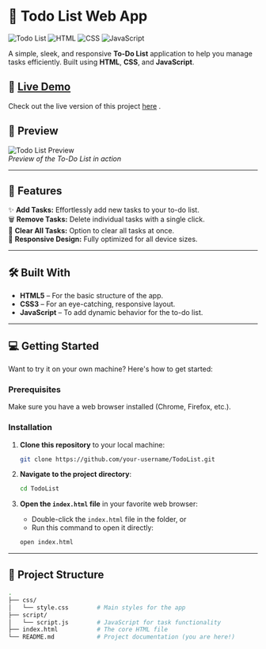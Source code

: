 
# 📝 Todo List Web App

![Todo List](https://img.shields.io/badge/Project-Todo%20List-brightgreen) ![HTML](https://img.shields.io/badge/HTML-5-orange) ![CSS](https://img.shields.io/badge/CSS-3-blue) ![JavaScript](https://img.shields.io/badge/JavaScript-ES6-yellow)

A simple, sleek, and responsive **To-Do List** application to help you manage tasks efficiently. Built using **HTML**, **CSS**, and **JavaScript**.

## 🚀 [Live Demo](#) 

Check out the live version of this project [here](https://nilesh0509.github.io/ToDoList/) .

## 📸 Preview

![Todo List Preview](https://github.com/user-attachments/assets/cbeb8118-e629-4654-b177-aa0a14cba014)  
*Preview of the To-Do List in action*

---

## 🌟 Features

✨ **Add Tasks:** Effortlessly add new tasks to your to-do list.   
🗑️ **Remove Tasks:** Delete individual tasks with a single click.  
🧹 **Clear All Tasks:** Option to clear all tasks at once.  
📱 **Responsive Design:** Fully optimized for all device sizes.

---

## 🛠️ Built With

- **HTML5** – For the basic structure of the app.
- **CSS3** – For an eye-catching, responsive layout.
- **JavaScript** – To add dynamic behavior for the to-do list.

---

## 💻 Getting Started

Want to try it on your own machine? Here's how to get started:

### Prerequisites

Make sure you have a web browser installed (Chrome, Firefox, etc.).

### Installation

1. **Clone this repository** to your local machine:

    ```bash
    git clone https://github.com/your-username/TodoList.git
    ```

2. **Navigate to the project directory**:

    ```bash
    cd TodoList
    ```

3. **Open the `index.html` file** in your favorite web browser:

    - Double-click the `index.html` file in the folder, or
    - Run this command to open it directly:

    ```bash
    open index.html
    ```

---

## 📂 Project Structure

```bash
.
├── css/
│   └── style.css        # Main styles for the app
├── script/
│   └── script.js        # JavaScript for task functionality
├── index.html           # The core HTML file
└── README.md            # Project documentation (you are here!)

